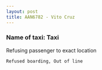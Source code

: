 ```yaml
---
layout: post
title: AAN6782 - Vito Cruz
---
```


### Name of taxi: Taxi

Refusing passenger to exact location

```Refused boarding, Out of line```
